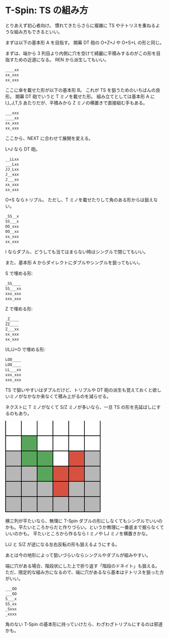 # T-Spin: TS の組み方

とりあえず初心者向け。
慣れてきたらさらに複雑に TS やテトリスを重ねるような組み方もできるといい。

まずは以下の基本形 A を目指す。
開幕 DT 砲の O+Z+J や O+S+L の形と同じ。

まずは、端から 3 列目より内側に穴を空けて綺麗に平積みするのがこの形を目指すための近道になる。
REN から派生してもいい。

```
____xx
xx_xxx
xx_xxx
```

ここに傘を載せた形が以下の基本形 B。
これが TS を狙うためのいちばんの良形。
開幕 DT 砲でいうと T ミノを載せた形。
組み立てとしては基本形 A に I,L,J,T,S あたりだが、平積みから Z ミノの横置きで直接組む手もある。

```
___xxx
____xx
xx_xxx
xx_xxx
```

ここから、NEXT に合わせて展開を変える。

L+J なら DT 砲。

```
__LLxx
___Lxx
JJ_Lxx
J__xxx
J___xx
xx_xxx
xx_xxx
```

O+S ならトリプル。
ただし、T ミノを載せたりして角のある形からは狙えない。

```
_SS__x
SS___x
OO_xxx
OO__xx
xx_xxx
xx_xxx
```

I ならダブル、どうしても当てはまらない時はシングルで閉じてもいい。

また、基本形 A からダイレクトにダブルやシングルを狙ってもいい。

S で埋める形:

```
_SS____
SS___xx
xxx_xxx
xxx_xxx
```

Z で埋める形:

```
_Z____
ZZ____
Z___xx
xx_xxx
xx_xxx
```

I/L/J+O で埋める形:

```
LOO____
LOO____
LL___xx
xxx_xxx
xxx_xxx
```

TS で狙いやすいはダブルだけど、トリプルや DT 砲の派生も覚えておくと欲しいミノがなかなか来なくて積み上がるのを減らせる。

ネクストに T ミノがなくて S/Z ミノが多いなら、一旦 TS の形を先延ばしにするのもあり。

![TSの位置を盛り上げる](/assets/img/tetris/ts-up.png)

横三列が平たいなら、無理に T-Spin ダブルの形にしなくてもシングルでいいのかも。平たいところからだと作りづらい。というか無理に一番底まで掘らなくていいのかも。
平たいところから作るなら I ミノや LJ ミノを横置きかな。

L/J と S/Z が逆になる左右反転の形も狙えるようにする。

あとは今の地形によって狙いづらいならシングルやダブルが組みやすい。

端に穴がある場合、階段状にした上で折り返す「階段のドネイト」も狙える。
ただ、限定的な組み方になるので、端に穴があるなら基本はテトリスを狙った方がいい。

```
___OO
___OO
S___x
SS_xx
_Sxxx
_xxxx
```

角のない T-Spin の基本形に持っていけたら、わざわざトリプルにするのは邪道かも。
